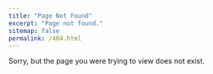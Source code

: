 ```yaml
---
title: "Page Not Found"
excerpt: "Page not found."
sitemap: false
permalink: /404.html
---
```


Sorry, but the page you were trying to view does not exist.
